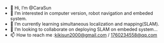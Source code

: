 - 👋 Hi, I’m @CaraSun
- 👀 I’m interested in computer version, robot navigation and embeded system.
- 🌱 I’m currently learning simultaneous localization and mapping(SLAM).
- 💞️ I’m looking to collaborate on deploying SLAM on embeded system...
- 📫 How to reach me :kikisun2000@gmail.com / 1760234558@qq.com

<!---
CaraSun/CaraSun is a ✨ special ✨ repository because its `README.md` (this file) appears on your GitHub profile.
You can click the Preview link to take a look at your changes.
--->
